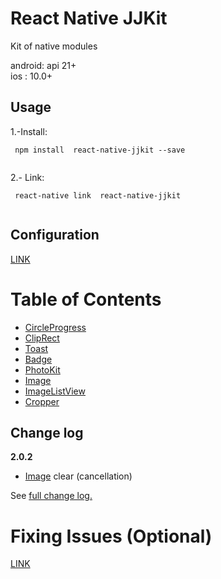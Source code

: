 # React Native JJKit

Kit of native modules

android: api 21+  
ios : 10.0+

## Usage


1.-Install:
```
 npm install  react-native-jjkit --save
	
```

2.- Link:
```
 react-native link  react-native-jjkit
	
```
## Configuration

[LINK](./readmes/config.md)

# Table of Contents

- [CircleProgress](./readmes/CircleProgress.md)
- [ClipRect](./readmes/ClipRect.md)
- [Toast](./readmes/toast.md)
- [Badge](./readmes/badge.md)
- [PhotoKit](./readmes/photokit.md)
- [Image](./readmes/image.md)
- [ImageListView](./readmes/imageListView.md)
- [Cropper](./readmes/cropper.md)

## Change log


**2.0.2**

- [Image](./readmes/image.md) clear (cancellation)



See [full change log.](./readmes/changelog.md)

# Fixing Issues (Optional)


[LINK](./readmes/issues.md)
